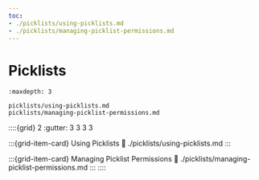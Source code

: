 ```yaml
---
toc:
- ./picklists/using-picklists.md
- ./picklists/managing-picklist-permissions.md
---
```

# Picklists

```{toctree}
:maxdepth: 3

picklists/using-picklists.md
picklists/managing-picklist-permissions.md
```

::::{grid} 2
:gutter: 3 3 3 3

:::{grid-item-card} Using Picklists
:link: ./picklists/using-picklists.md
:::

:::{grid-item-card} Managing Picklist Permissions
:link: ./picklists/managing-picklist-permissions.md
:::
::::

